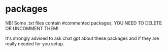 # packages

NB! Some .txt files contain #commented packages, YOU NEED TO DELETE OR UNCOMMENT THEM!

It's strongly advised to ask chat gpt about these packages and if they are really needed for you setup.

